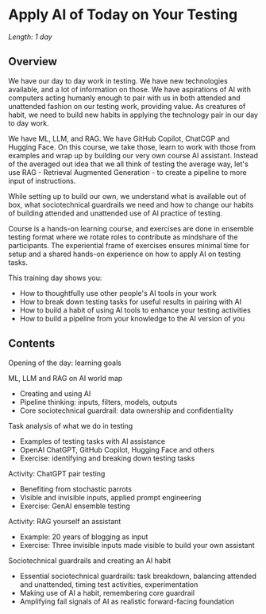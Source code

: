 # Apply AI of Today on Your Testing

*Length: 1 day* 

## Overview

We have our day to day work in testing. We have new technologies available, and a lot of information on those. We have aspirations of AI with computers acting humanly enough to pair with us in both attended and unattended fashion on our testing work, providing value. As creatures of habit, we need to build new habits in applying the technology pair in our day to day work. 

We have ML, LLM, and RAG. We have GitHub Copilot, ChatCGP and Hugging Face. On this course, we take those, learn to work with those from examples and wrap up by building our very own course AI assistant. Instead of the averaged out idea that we all think of testing the average way, let's use RAG - Retrieval Augmented Generation - to create a pipeline to more input of instructions. 

While setting up to build our own, we understand what is available out of box, what sociotechnical guardrails we need and how to change our habits of building attended and unattended use of AI practice of testing. 

Course is a hands-on learning course, and exercises are done in ensemble testing format where we rotate roles to contribute as mindshare of the participants. The experiential frame of exercises ensures minimal time for setup and a shared hands-on experience on how to apply AI on testing tasks. 

This training day shows you:

* How to thoughtfully use other people's AI tools in your work
* How to break down testing tasks for useful results in pairing with AI
* How to build a habit of using AI tools to enhance your testing activities
* How to build a pipeline from your knowledge to the AI version of you

## Contents

Opening of the day: learning goals

ML, LLM and RAG on AI world map

* Creating and using AI
* Pipeline thinking: inputs, filters, models, outputs
* Core sociotechnical guardrail: data ownership and confidentiality

Task analysis of what we do in testing

* Examples of testing tasks with AI assistance
* OpenAI ChatGPT, GitHub Copilot, Hugging Face and others
* Exercise: identifying and breaking down testing tasks

Activity: ChatGPT pair testing

* Benefiting from stochastic parrots
* Visible and invisible inputs, applied prompt engineering
* Exercise: GenAI ensemble testing

Activity: RAG yourself an assistant

* Example: 20 years of blogging as input
* Exercise: Three invisible inputs made visible to build your own assistant

Sociotechnical guardrails and creating an AI habit

* Essential sociotechnical guardrails: task breakdown, balancing attended and unattended, timing test activities, experimentation
* Making use of AI a habit, remembering core guardrail
* Amplifying fail signals of AI as realistic forward-facing foundation
